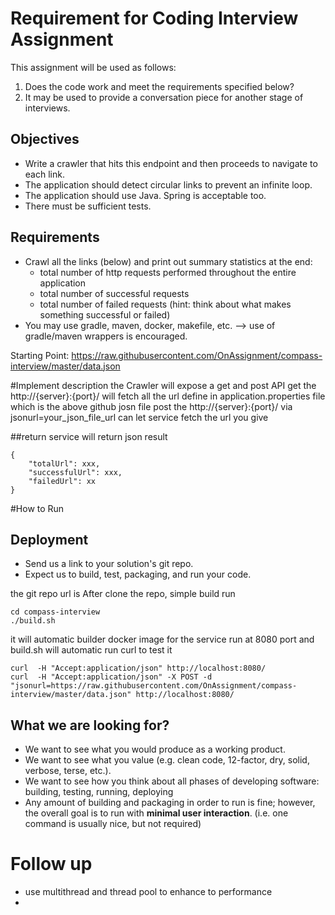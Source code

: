 # Requirement for Coding Interview Assignment

This assignment will be used as follows:

1. Does the code work and meet the requirements specified below?
2. It may be used to provide a conversation piece for another stage of interviews.

## Objectives

- Write a crawler that hits this endpoint and then proceeds to navigate to each link.
- The application should detect circular links to prevent an infinite loop.
- The application should use Java. Spring is acceptable too.
- There must be sufficient tests.

## Requirements

- Crawl all the links (below) and print out summary statistics at the end:
	- total number of http requests performed throughout the entire application
	- total number of successful requests
	- total number of failed requests (hint: think about what makes something successful or failed)
- You may use gradle, maven, docker, makefile, etc. --> use of gradle/maven wrappers is encouraged.

Starting Point: https://raw.githubusercontent.com/OnAssignment/compass-interview/master/data.json

#Implement description
the Crawler will expose a get and post API 
get the http://{server}:{port}/  will fetch all the url define in application.properties file which is the above  github josn file
post the http://{server}:{port}/ via jsonurl=your_json_file_url can let service fetch the url you give

##return
service will return json result 
``` 
{
    "totalUrl": xxx,
    "successfulUrl": xxx,
    "failedUrl": xx
}
```

#How to Run
## Deployment

- Send us a link to your solution's git repo.
- Expect us to build, test, packaging, and run your code.


the git repo url is 
After clone the repo, simple build run
``` 
cd compass-interview
./build.sh 
```
it will automatic builder docker image for the service run at 8080 port
and build.sh will automatic run curl to test it
```
curl  -H "Accept:application/json" http://localhost:8080/
curl  -H "Accept:application/json" -X POST -d "jsonurl=https://raw.githubusercontent.com/OnAssignment/compass-interview/master/data.json" http://localhost:8080/
```

## What we are looking for?

- We want to see what you would produce as a working product.
- We want to see what you value (e.g. clean code, 12-factor, dry, solid, verbose, terse, etc.).
- We want to see how you think about all phases of developing software: building, testing, running, deploying
- Any amount of building and packaging in order to run is fine; however, the overall goal is to run with **minimal user interaction**. (i.e. one command is usually nice, but not required)

# Follow up
- use multithread and thread pool to enhance to performance
- 